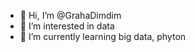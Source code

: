 - 👋 Hi, I’m @GrahaDimdim
- 👀 I’m interested in data 
- 🌱 I’m currently learning big data, phyton

<!---
GrahaDimdim/GrahaDimdim is a ✨ special ✨ repository because its `README.md` (this file) appears on your GitHub profile.
You can click the Preview link to take a look at your changes.
--->
